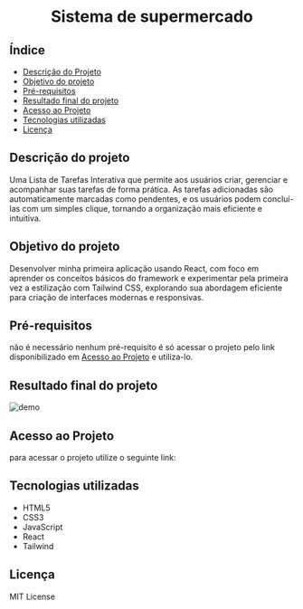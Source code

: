 <h1 align="center">
    Sistema de supermercado
</h1>

## Índice

- [Descrição do Projeto](#descrição-do-projeto)
- [Objetivo do projeto](#objetivo-do-projeto)
- [Pré-requisitos](#pré-requisitos)
- [Resultado final do projeto](#resultado-final-do-projeto)
- [Acesso ao Projeto](#acesso-ao-projeto)
- [Tecnologias utilizadas](#tecnologias-utilizadas)
- [Licença](#licença)

## Descrição do projeto

Uma Lista de Tarefas Interativa que permite aos usuários criar, gerenciar e acompanhar suas tarefas de forma prática. As tarefas adicionadas são automaticamente marcadas como pendentes, e os usuários podem concluí-las com um simples clique, tornando a organização mais eficiente e intuitiva.

## Objetivo do projeto

Desenvolver minha primeira aplicação usando React, com foco em aprender os conceitos básicos do framework e experimentar pela primeira vez a estilização com Tailwind CSS, explorando sua abordagem eficiente para criação de interfaces modernas e responsivas.

## Pré-requisitos

não é necessário nenhum pré-requisito é só acessar o projeto pelo link disponibilizado em [Acesso ao Projeto](#acesso-ao-projeto) e utiliza-lo.

## Resultado final do projeto
![demo](https://github.com/user-attachments/assets/d85fb8e7-e6ba-44cc-a524-20b816c0e399)

## Acesso ao Projeto

para acessar o projeto utilize o seguinte link:

## Tecnologias utilizadas

- HTML5
- CSS3
- JavaScript
- React
- Tailwind

## Licença

MIT License
